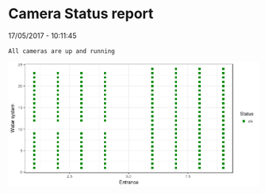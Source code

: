 Camera Status report
================
17/05/2017 - 10:11:45

    All cameras are up and running

![](camreport_files/figure-markdown_github/unnamed-chunk-2-1.png)

